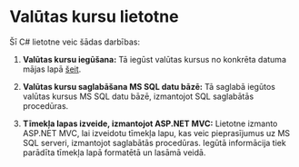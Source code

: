 # Valūtas kursu lietotne

Šī C# lietotne veic šādas darbības:

1. **Valūtas kursu iegūšana:**
   Tā iegūst valūtas kursus no konkrēta datuma mājas lapā [šeit](https://www.bank.lv/vk/ecb.xml?date=20050323).

2. **Valūtas kursu saglabāšana MS SQL datu bāzē:**
   Tā saglabā iegūtos valūtas kursus MS SQL datu bāzē, izmantojot SQL saglabātās procedūras.

3. **Tīmekļa lapas izveide, izmantojot ASP.NET MVC:**
   Lietotne izmanto ASP.NET MVC, lai izveidotu tīmekļa lapu, kas veic pieprasījumus uz MS SQL serveri, izmantojot saglabātās procedūras. Iegūtā informācija tiek parādīta tīmekļa lapā formatētā un lasāmā veidā.
